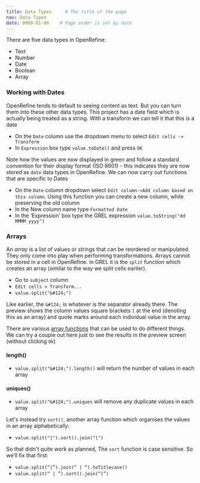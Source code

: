 ```yaml
---
title: Data Types     # The title of the page
nav: Data Types
date: 0000-01-06    # Page order is set by date
---
```


There are five data types in OpenRefine:
* Text
* Number
* Date
* Boolean
* Array

### Working with Dates

OpenRefine tends to default to seeing content as text. But you can turn them into these other data types. This project has a date field which is actually being treated as a string. With a transform we can tell it that this is a date

* On the `Date` column use the dropdown menu to select `Edit cells -> Transform`
* In `Expression` box type `value.toDate()` and press `OK`

Note how the values are now displayed in green and follow a standard convention for their display format (ISO 8601) - this indicates they are now stored as `date` data types in OpenRefine. We can now carry out functions that are specific to Dates

* On the `Date` column dropdown select `Edit column->Add column based on this column`. Using this function you can create a new column, while preserving the old column
* In the New column name type `Formatted Date`
* In the ‘Expression’ box type the GREL expression `value.toString("dd MMMM yyyy")`

### Arrays

An _array_ is a list of values or strings that can be reordered or manipulated. They only come into play when performing transformations. Arrays cannot be stored in a cell in OpenRefine. In GREL it is the `split` function which creates an array (similar to the way we split cells earlier).
* Go to `subject` column
* `Edit cells > Transform...`
* `value.split("&#124;")`

Like earlier, the `&#124;` is whatever is the separator already there. The preview shows the column values square brackets `[` at the end (denoting this as an array) and quote marks around each individual value in the array. 

There are various [array functions](https://openrefine.org/docs/manual/grelfunctions#array-functions) that can be used to do different things. We can try a couple out here just to see the results in the preview screen (without clicking `Ok`)

#### length()
- `value.split("&#124;").length()` will return the number of values in each array

#### uniques()
- `value.split("&#124;").uniques` will remove any duplicate values in each array

Let's instead try `sort()`, another array function which organises the values in an array alphabetically:

* `value.split("|").sort().join("|")`

So that didn't quite work as planned, The `sort` function is case sensitive. So we’ll fix that first:
* `value.split(“|”).join(“ | “).toTitlecase()`
* `value.split(“ | ”).sort().join(“|”)`
